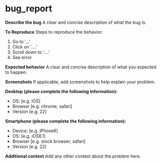 # bug\_report

**Describe the bug** A clear and concise description of what the bug is.

**To Reproduce** Steps to reproduce the behavior:

1. Go to '...'
2. Click on '....'
3. Scroll down to '....'
4. See error

**Expected behavior** A clear and concise description of what you expected to happen.

**Screenshots** If applicable, add screenshots to help explain your problem.

**Desktop (please complete the following information):**

* OS: \[e.g. iOS]
* Browser \[e.g. chrome, safari]
* Version \[e.g. 22]

**Smartphone (please complete the following information):**

* Device: \[e.g. iPhone6]
* OS: \[e.g. iOS8.1]
* Browser \[e.g. stock browser, safari]
* Version \[e.g. 22]

**Additional context** Add any other context about the problem here.
